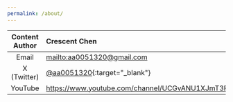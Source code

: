 ```yaml
---
permalink: /about/
---
```


| Content Author | Crescent Chen                                                                |
| :------------: | :--------------------------------------------------------------------------- |
|     Email      | <mailto:aa0051320@gmail.com>                                                 |
|  X (Twitter)   | [@aa0051320](https://twitter.com/aa0051320){:target="_blank"}                |
|    YouTube     | <https://www.youtube.com/channel/UCGvANU1XJmT3FVQBt8Ixbog>{:target="_blank"} |
